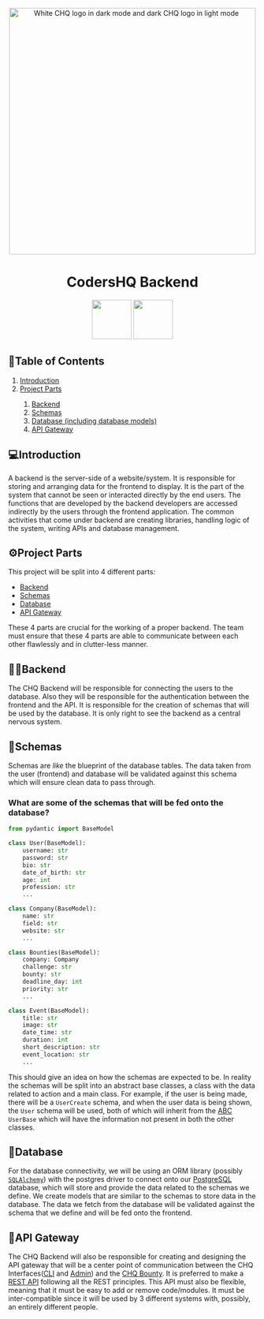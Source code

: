 <p align="center">
    <picture>
        <source media="(prefers-color-scheme: dark)" srcset="https://www.arsal.xyz/CHQAssets/CHQLogo.png">
        <img alt="White CHQ logo in dark mode and dark CHQ logo in light mode" src="https://www.arsal.xyz/CHQAssets/CHQLogoBlue.png" width=500px>
    </picture>
    <h1 align="center">CodersHQ Backend</h1>
</p>

<p align="center">
 <a href="LICENSE.md" target="_blank"><img width="80" src="https://img.shields.io/badge/License-MIT-red.svg"></a>
 <a href="https://discord.gg/X3vZZxK3KQ" target="_blank"><img width="80" src="https://img.shields.io/badge/Discord-%237289DA.svg?style=for-the-badge&logo=discord&logoColor=white"></a>
</p>

<h2>📝Table of Contents</h2>

<ol>
    <a href='#intro'><li>Introduction</li>
    <a href='#parts'><li>Project Parts</li>
    <ol>
        <a href='#backend'><li>Backend</li></a>
        <a href='#schemas'><li>Schemas</li></a>
        <a href='#db'><li>Database (including database models)</li></a>
        <a href='#api'><li>API Gateway</li></a>
    </ol>
</ol>

<h2 id='intro'>💻Introduction</h2>

A backend is the server-side of a website/system. It is responsible for storing and arranging data for the frontend to display. It is the part of the system that cannot be seen or interacted directly by the end users. The functions that are developed by the backend developers are accessed indirectly by the users through the frontend application. The common activities that come under backend are creating libraries, handling logic of the system, writing APIs and database management.

<h2 id='parts'>⚙️Project Parts</h2>

This project will be split into 4 different parts:

<ul>
    <a href='#backend'><li>Backend</li></a>
    <a href='#schemas'><li>Schemas</li></a>
    <a href='#db'><li>Database</li></a>
    <a href='#api'><li>API Gateway</li></a>
</ul>

These 4 parts are crucial for the working of a proper backend. The team must ensure that these 4 parts are able to communicate between each other flawlessly and in clutter-less manner.

<h2 id='backend'>🧑‍💻Backend</h2>

The CHQ Backend will be responsible for connecting the users to the database. Also they will be responsible for the authentication between the frontend and the API. It is responsible for the creation of schemas that will be used by the database. It is only right to see the backend as a central nervous system.


<h2 id='schemas'>📖Schemas</h2>
Schemas are <em>like</em> the blueprint of the database tables. The data taken from the user (frontend) and database will be validated against this schema which will ensure clean data to pass through.

<h3>What are some of the schemas that will be fed onto the database?</h3>

```python
from pydantic import BaseModel

class User(BaseModel):
    username: str
    password: str
    bio: str
    date_of_birth: str
    age: int
    profession: str
    ...

class Company(BaseModel):
    name: str
    field: str
    website: str
    ...

class Bounties(BaseModel):
    company: Company
    challenge: str
    bounty: str
    deadline_day: int
    priority: str
    ...

class Event(BaseModel):
    title: str
    image: str
    date_time: str
    duration: int
    short_description: str
    event_location: str
    ...
```

This should give an idea on how the schemas are expected to be. In reality the schemas will be split into an abstract base classes, a class with the data related to action and a main class. For example, if the user is being made, there will be a `UserCreate` schema, and when the user data is being shown, the `User` schema will be used, both of which will inherit from the [ABC](https://www.educative.io/answers/what-is-the-abstract-base-class-in-python) `UserBase` which will have the information not present in both the other classes.


<h2 id='db'>📙Database</h2>

For the database connectivity, we will be using an ORM library (possibly [`SQLAlchemy`](https://www.sqlalchemy.org/)) with the postgres driver to connect onto our [PostgreSQL](https://www.postgresql.org/) database, which will store and provide the data related to the schemas we define. We create models that are similar to the schemas to store data in the database. The data we fetch from the database will be validated against the schema that we define and will be fed onto the frontend.


<h2 id='api'>🔗API Gateway</h2>

The CHQ Backend will also be responsible for creating and designing the API gateway that will be a center point of communication between the CHQ Interfaces([CLI](https://github.com/Coders-HQ/CLI) and [Admin](https://github.com/Coders-HQ/Admin)) and the [CHQ Bounty](https://github.com/Coders-HQ/Bounty). It is preferred to make a [REST API](https://restfulapi.net/) following all the REST principles. This API must also be flexible, meaning that it must be easy to add or remove code/modules. It must be inter-compatible since it will be used by 3 different systems with, possibly, an entirely different people.

